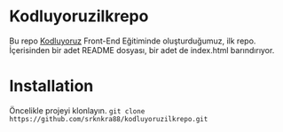 # Kodluyoruzilkrepo
Bu repo [Kodluyoruz](https://www.kodluyoruz.org/) Front-End Eğitiminde oluşturduğumuz, ilk repo. İçerisinden bir adet README dosyası, bir adet de index.html barındırıyor.


# Installation

Öncelikle projeyi klonlayın.
`git clone https://github.com/srknkra88/kodluyoruzilkrepo.git`
